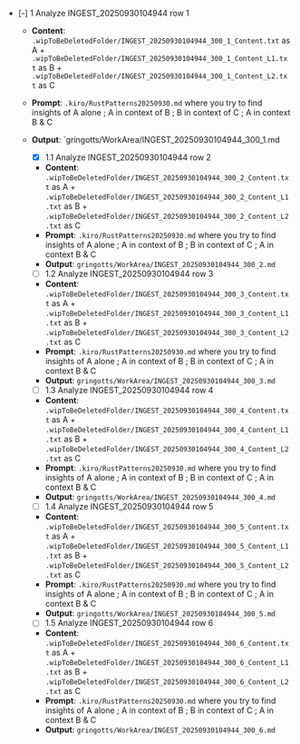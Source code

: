- [-] 1 Analyze INGEST_20250930104944 row 1
  - **Content**: `.wipToBeDeletedFolder/INGEST_20250930104944_300_1_Content.txt` as A + `.wipToBeDeletedFolder/INGEST_20250930104944_300_1_Content_L1.txt` as B + `.wipToBeDeletedFolder/INGEST_20250930104944_300_1_Content_L2.txt` as C
  - **Prompt**: `.kiro/RustPatterns20250930.md` where you try to find insights of A alone ; A in context of B ; B in context of C ; A in context B & C
  - **Output**: `gringotts/WorkArea/INGEST_20250930104944_300_1.md
    - [x] 1.1 Analyze INGEST_20250930104944 row 2
    - **Content**: `.wipToBeDeletedFolder/INGEST_20250930104944_300_2_Content.txt` as A + `.wipToBeDeletedFolder/INGEST_20250930104944_300_2_Content_L1.txt` as B + `.wipToBeDeletedFolder/INGEST_20250930104944_300_2_Content_L2.txt` as C
    - **Prompt**: `.kiro/RustPatterns20250930.md` where you try to find insights of A alone ; A in context of B ; B in context of C ; A in context B & C
    - **Output**: `gringotts/WorkArea/INGEST_20250930104944_300_2.md`

    - [ ] 1.2 Analyze INGEST_20250930104944 row 3
    - **Content**: `.wipToBeDeletedFolder/INGEST_20250930104944_300_3_Content.txt` as A + `.wipToBeDeletedFolder/INGEST_20250930104944_300_3_Content_L1.txt` as B + `.wipToBeDeletedFolder/INGEST_20250930104944_300_3_Content_L2.txt` as C
    - **Prompt**: `.kiro/RustPatterns20250930.md` where you try to find insights of A alone ; A in context of B ; B in context of C ; A in context B & C
    - **Output**: `gringotts/WorkArea/INGEST_20250930104944_300_3.md`

    - [ ] 1.3 Analyze INGEST_20250930104944 row 4
    - **Content**: `.wipToBeDeletedFolder/INGEST_20250930104944_300_4_Content.txt` as A + `.wipToBeDeletedFolder/INGEST_20250930104944_300_4_Content_L1.txt` as B + `.wipToBeDeletedFolder/INGEST_20250930104944_300_4_Content_L2.txt` as C
    - **Prompt**: `.kiro/RustPatterns20250930.md` where you try to find insights of A alone ; A in context of B ; B in context of C ; A in context B & C
    - **Output**: `gringotts/WorkArea/INGEST_20250930104944_300_4.md`

    - [ ] 1.4 Analyze INGEST_20250930104944 row 5
    - **Content**: `.wipToBeDeletedFolder/INGEST_20250930104944_300_5_Content.txt` as A + `.wipToBeDeletedFolder/INGEST_20250930104944_300_5_Content_L1.txt` as B + `.wipToBeDeletedFolder/INGEST_20250930104944_300_5_Content_L2.txt` as C
    - **Prompt**: `.kiro/RustPatterns20250930.md` where you try to find insights of A alone ; A in context of B ; B in context of C ; A in context B & C
    - **Output**: `gringotts/WorkArea/INGEST_20250930104944_300_5.md`

    - [ ] 1.5 Analyze INGEST_20250930104944 row 6
    - **Content**: `.wipToBeDeletedFolder/INGEST_20250930104944_300_6_Content.txt` as A + `.wipToBeDeletedFolder/INGEST_20250930104944_300_6_Content_L1.txt` as B + `.wipToBeDeletedFolder/INGEST_20250930104944_300_6_Content_L2.txt` as C
    - **Prompt**: `.kiro/RustPatterns20250930.md` where you try to find insights of A alone ; A in context of B ; B in context of C ; A in context B & C
    - **Output**: `gringotts/WorkArea/INGEST_20250930104944_300_6.md`

